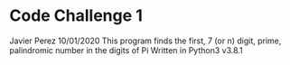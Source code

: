 # Code Challenge 1
Javier Perez 10/01/2020
This program finds the first, 7 (or n) digit, prime, palindromic number in the digits of Pi
Written in Python3 v3.8.1